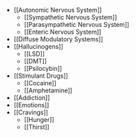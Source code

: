 - [[Autonomic Nervous System]]
	- [[Sympathetic Nervous System]]
	- [[Parasympathetic Nervous System]]
	- [[Enteric Nervous System]]
- [[Diffuse Modulatory Systems]]
- [[Hallucinogens]]
	- [[LSD]]
	- [[DMT]]
	- [[Psilocybin]]
- [[Stimulant Drugs]]
	- [[Cocaine]]
	- [[Amphetamine]]
- [[Addiction]]
- [[Emotions]]
- [[Cravings]]
	- [[Hunger]]
	- [[Thirst]]
